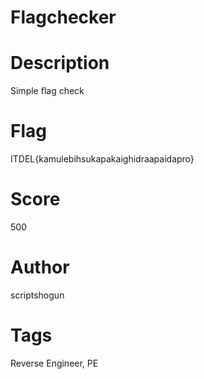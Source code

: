 # Flagchecker
# Description
Simple flag check

# Flag
ITDEL{kamulebihsukapakaighidraapaidapro}

# Score
500

# Author
scriptshogun

# Tags
Reverse Engineer, PE